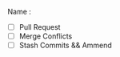 Name : <insert your name here>

- [ ] Pull Request
- [ ] Merge Conflicts
- [ ] Stash Commits && Ammend 